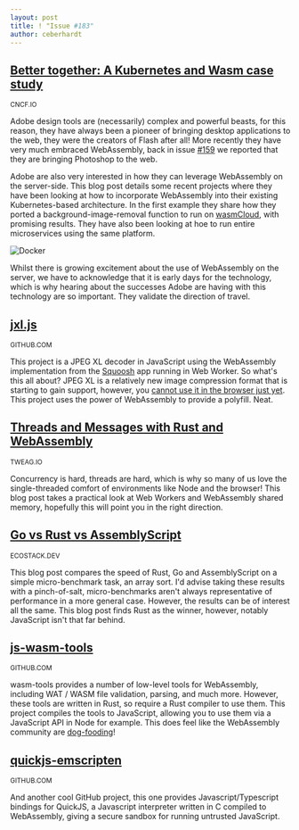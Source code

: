 ```yaml
---
layout: post
title: ! "Issue #183"
author: ceberhardt
---
```


## [Better together: A Kubernetes and Wasm case study](https://www.cncf.io/blog/2022/11/17/better-together-a-kubernetes-and-wasm-case-study/)

<small>CNCF.IO</small>

Adobe design tools are (necessarily) complex and powerful beasts, for this reason, they have always been a pioneer of bringing desktop applications to the web, they were the creators of Flash after all! More recently they have very much embraced WebAssembly, back in issue [#159](https://wasmweekly.news/issue-159/) we reported that they are bringing Photoshop to the web.

Adobe are also very interested in how they can leverage WebAssembly on the server-side. This blog post details some recent projects where they have been looking at how to incorporate WebAssembly into their existing Kubernetes-based architecture. In the first example they share how they ported a background-image-removal function to run on [wasmCloud](https://wasmcloud.com/), with promising results. They have also been looking at hoe to run entire microservices using the same platform.

![Docker](https://wasmweekly.news/img/183.png)

Whilst there is growing excitement about the use of WebAssembly on the server, we have to acknowledge that it is early days for the technology, which is why hearing about the successes Adobe are having with this technology are so important. They validate the direction of travel.

## [jxl.js](https://github.com/niutech/jxl.js)

<small>GITHUB.COM</small>

This project is a JPEG XL decoder in JavaScript using the WebAssembly implementation from the [Squoosh](https://github.com/GoogleChromeLabs/squoosh) app running in Web Worker. So what's this all about? JPEG XL is a relatively new image compression format that is starting to gain support, however, you [cannot use it in the browser just yet](https://caniuse.com/jpegxl). This project uses the power of WebAssembly to provide a polyfill. Neat.

## [Threads and Messages with Rust and WebAssembly](https://www.tweag.io/blog/2022-11-24-wasm-threads-and-messages/)

<small>TWEAG.IO</small>

Concurrency is hard, threads are hard, which is why so many of us love the single-threaded comfort of environments like Node and the browser! This blog post takes a practical look at Web Workers and WebAssembly shared memory, hopefully this will point you in the right direction.

## [Go vs Rust vs AssemblyScript](https://ecostack.dev/posts/wasm-tinygo-vs-rust-vs-assemblyscript/)

<small>ECOSTACK.DEV</small>

This blog post compares the speed of Rust, Go and AssemblyScript on a simple micro-benchmark task, an array sort. I'd advise taking these results with a pinch-of-salt, micro-benchmarks aren't always representative of performance in a more general case. However, the results can be of interest all the same. This blog post finds Rust as the winner, however, notably JavaScript isn't that far behind.

## [js-wasm-tools](https://github.com/d3lm/js-wasm-tools)

<small>GITHUB.COM</small>

wasm-tools provides a number of low-level tools for WebAssembly, including WAT / WASM file validation, parsing, and much more. However, these tools are written in Rust, so require a Rust compiler to use them. This project compiles the tools to JavaScript, allowing you to use them via a JavaScript API in Node for example. This does feel like the WebAssembly community are [dog-fooding](https://en.wikipedia.org/wiki/Eating_your_own_dog_food)!

## [quickjs-emscripten](https://github.com/justjake/quickjs-emscripten)

<small>GITHUB.COM</small>

And another cool GitHub project, this one provides Javascript/Typescript bindings for QuickJS, a Javascript interpreter written in C compiled to WebAssembly, giving a secure sandbox for running untrusted JavaScript.

